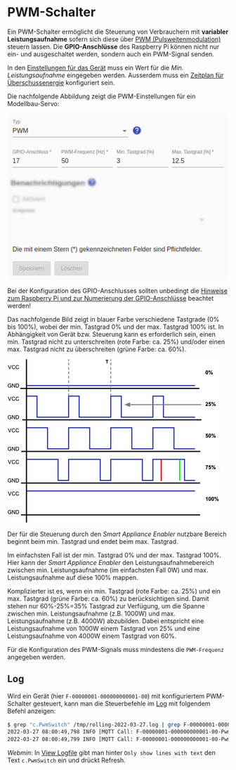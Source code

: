# PWM-Schalter
Ein PWM-Schalter ermöglicht die Steuerung von Verbrauchern mit **variabler Leistungsaufnahme** sofern sich diese über [PWM (Pulsweitenmodulation)](https://de.wikipedia.org/wiki/Pulsdauermodulation) steuern lassen. Die **GPIO-Anschlüsse** des Raspberry Pi können nicht nur ein- und ausgeschaltet werden, sondern auch ein PWM-Signal senden.

In den [Einstellungen für das Gerät](Appliance_DE.md) muss ein Wert für die *Min. Leistungsaufnahme* eingegeben werden. Ausserdem muss ein [Zeitplan für Überschussenergie](Schedules_DE.md) konfiguriert sein.

Die nachfolgende Abbildung zeigt die PWM-Einstellungen für ein Modellbau-Servo:

![PWM Switch](../pics/fe/PwmSwitch_DE.png)

Bei der Konfiguration des GPIO-Anschlusses sollten unbedingt die [Hinweise zum Raspberry Pi und zur Numerierung der GPIO-Anschlüsse](Raspberry_DE.md) beachtet werden!

Das nachfolgende Bild zeigt in blauer Farbe verschiedene Tastgrade (0% bis 100%), wobei der min. Tastgrad 0% und der max. Tastgrad 100% ist. In Abhängigkeit von Gerät bzw. Steuerung kann es erforderlich sein, einen min. Tastgrad nicht zu unterschreiten (rote Farbe: ca. 25%) und/oder einen max. Tastgrad nicht zu überschreiten (grüne Farbe: ca. 60%).

![PWM signal](../pics//pwm.png)

Der für die Steuerung durch den *Smart Appliance Enabler* nutzbare Bereich beginnt beim min. Tastgrad und endet beim max. Tastgrad.

Im einfachsten Fall ist der min. Tastgrad 0% und der max. Tastgrad 100%. Hier kann der *Smart Appliance Enabler* den Leistungsaufnahmebereich zwischen min. Leistungsaufnahme (im einfachsten Fall 0W) und max. Leistungsaufnahme auf diese 100% mappen.

Komplizierter ist es, wenn ein min. Tastgrad (rote Farbe: ca. 25%) und ein max. Tastgrad (grüne Farbe: ca. 60%) zu berücksichtigen sind. Damit stehen nur 60%-25%=35% Tastgrad zur Verfügung, um die Spanne zwischen min. Leistungsaufnahme (z.B. 1000W) und max. Leistungsaufnahme (z.B. 4000W) abzubilden. Dabei entspricht eine Leistungsaufnahme von 1000W einem Tastgrad von 25% und eine Leistungsaufnahme von 4000W einem Tastgrad von 60%. 

Für die Konfiguration des PWM-Signals muss mindestens die `PWM-Frequenz` angegeben werden.

## Log
Wird ein Gerät (hier `F-00000001-000000000001-00`) mit konfiguriertem PWM-Schalter gesteuert, kann man die Steuerbefehle im [Log](Logging_DE.md) mit folgendem Befehl anzeigen:

```bash
$ grep "c.PwmSwitch" /tmp/rolling-2022-03-27.log | grep F-00000001-000000000001-00
2022-03-27 08:00:49,798 INFO [MQTT Call: F-00000001-000000000001-00-PwmSwitch] d.a.s.c.PwmSwitch [PwmSwitch.java:144] F-00000001-000000000001-00: Setting power to 2000
2022-03-27 08:00:49,799 INFO [MQTT Call: F-00000001-000000000001-00-PwmSwitch] d.a.s.c.PwmSwitch [PwmSwitch.java:158] F-00000001-000000000001-00: Setting GPIO 17 duty cycle to 310
```

*Webmin*: In [View Logfile](Logging_DE.md#user-content-webmin-logs) gibt man hinter `Only show lines with text` den Text `c.PwmSwitch` ein und drückt Refresh.
